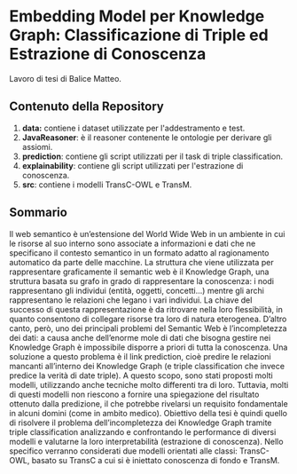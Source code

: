 # Embedding Model per Knowledge Graph: Classificazione di Triple ed Estrazione di Conoscenza

Lavoro di tesi di Balice Matteo.

## Contenuto della Repository

1. **data:** contiene i dataset utilizzate per l'addestramento e test.
2. **JavaReasoner**: è il reasoner contenente le ontologie per derivare gli assiomi.
3. **prediction**: contiene gli script utilizzati per il task di triple classification.
4. **explainability**: contiene gli script utilizzati per l'estrazione di conoscenza.
5. **src**: contiene i modelli TransC-OWL e TransM.


## Sommario

Il web semantico è un’estensione del World Wide Web in un ambiente in cui le risorse al suo interno sono associate a informazioni e dati che ne specificano il contesto semantico in un formato adatto al ragionamento
automatico da parte delle macchine.
La struttura che viene utilizzata per rappresentare graficamente il semantic web è il Knowledge Graph, una struttura basata su grafo in
grado di rappresentare la conoscenza: i nodi rappresentano gli individui (entità, oggetti, concetti...) mentre gli archi rappresentano le relazioni che legano i vari individui.
La chiave del successo di questa rappresentazione è da ritrovare nella loro flessibilità, in quanto consentono di collegare risorse tra loro di natura eterogenea. D’altro canto, però, uno dei principali problemi del Semantic Web è l’incompletezza dei dati: a causa anche dell’enorme mole di dati che bisogna gestire nei Knowledge Graph è impossibile disporre a priori di tutta la conoscenza. Una soluzione a questo problema è il link prediction, cioè predire le relazioni mancanti all’interno dei Knowledge Graph (e triple classification che invece predice la verità di date triple). A questo scopo, sono stati proposti molti modelli, utilizzando anche tecniche molto differenti tra di loro. Tuttavia, molti di questi modelli non riescono a fornire una spiegazione del risultato ottenuto
dalla predizione, il che potrebbe rivelarsi un requisito fondamentale in alcuni domini (come in ambito medico). Obiettivo della tesi è quindi quello di risolvere il problema dell’incompletezza dei Knowledge Graph tramite triple classification analizzando e confrontando le performance di diversi modelli e valutarne la loro interpretabilità (estrazione di conoscenza). Nello specifico verranno considerati due modelli orientati alle classi: TransC-OWL, basato su TransC a cui si è iniettato conoscenza di fondo e TransM.
